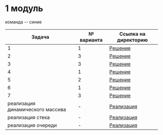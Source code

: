 # 1 модуль

команда -- синие

| Задача                           | № варианта | Ссылка на директорию         |
|----------------------------------|------------|------------------------------|
| 1                                | 1          | [Решение](task1)             |
| 2                                | 3          | [Решение](task2)             |
| 3                                | 3          | [Решение](task3)             |
| 4                                | 1          | [Решение](task4)             |
| 5                                | 2          | [Решение](task5)             |
| 6                                | 1          | [Решение](task6)             |
| 7                                | 3          | [Решение](task7)             |
| реализация динамического массива | -          | [Реализация](classes/vector) |
| реализация стека                 | -          | [Реализация](classes/stack)  |
| реализация очереди               | -          | [Реализация](classes/queue)  |



